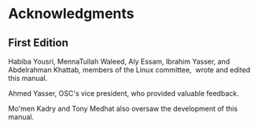 # Acknowledgments

## First Edition

Habiba Yousri, MennaTullah Waleed, Aly Essam, Ibrahim Yasser, and Abdelrahman Khattab, members of the Linux committee,  wrote and edited this manual.

Ahmed Yasser, OSC's vice president, who provided valuable feedback.

Mo'men Kadry and Tony Medhat also oversaw the development of this manual.
